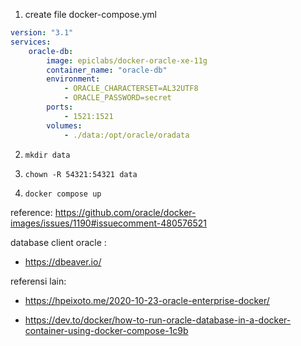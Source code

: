 1. create file docker-compose.yml

```yaml
version: "3.1"
services:
    oracle-db:
        image: epiclabs/docker-oracle-xe-11g
        container_name: "oracle-db"
        environment:
            - ORACLE_CHARACTERSET=AL32UTF8
            - ORACLE_PASSWORD=secret
        ports:
            - 1521:1521
        volumes:
            - ./data:/opt/oracle/oradata
```

2. `mkdir data`

3. `chown -R 54321:54321 data`

4. `docker compose up`

reference:
https://github.com/oracle/docker-images/issues/1190#issuecomment-480576521

database client oracle :

- https://dbeaver.io/

referensi lain:

- https://hpeixoto.me/2020-10-23-oracle-enterprise-docker/

- https://dev.to/docker/how-to-run-oracle-database-in-a-docker-container-using-docker-compose-1c9b

